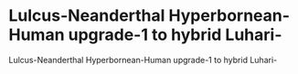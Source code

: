 # Lulcus-Neanderthal Hyperbornean-Human upgrade-1 to hybrid Luhari-

Lulcus-Neanderthal Hyperbornean-Human upgrade-1 to hybrid Luhari-